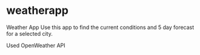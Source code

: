 # weatherapp
Weather App
Use this app to find the current conditions and 5 day forecast for a selected city. 


Used OpenWeather API
